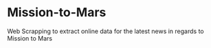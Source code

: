 # Mission-to-Mars
Web Scrapping to extract online data for the latest news in regards to Mission to Mars
